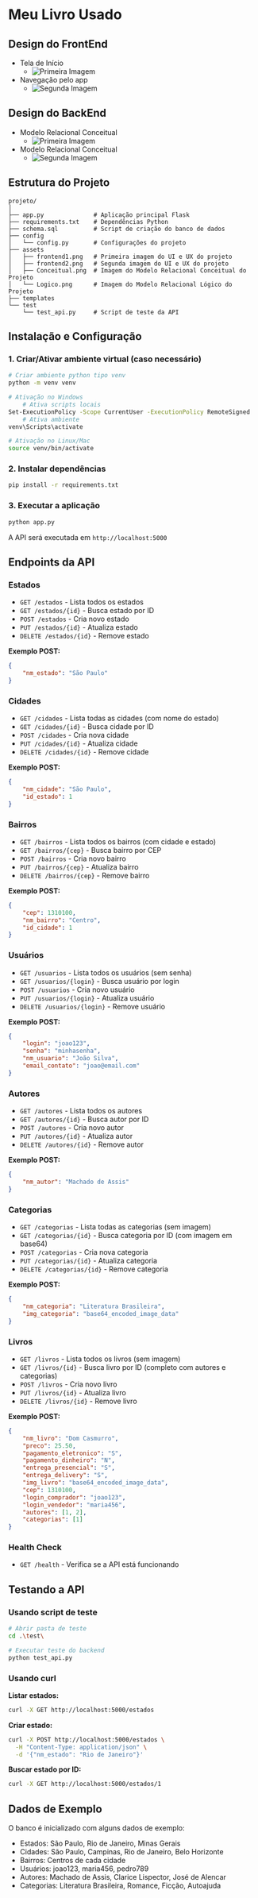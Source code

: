 # Meu Livro Usado

## Design do FrontEnd
- Tela de Início
    - ![Primeira Imagem](assets/frontend1.png)
- Navegação pelo app
    - ![Segunda Imagem](assets/frontend2.png)

## Design do BackEnd
- Modelo Relacional Conceitual
    - ![Primeira Imagem](assets/Conceitual.png)
- Modelo Relacional Conceitual
    - ![Segunda Imagem](assets/Logico.png)

## Estrutura do Projeto

```
projeto/
│
├── app.py              # Aplicação principal Flask
├── requirements.txt    # Dependências Python
├── schema.sql          # Script de criação do banco de dados
├── config
│   └── config.py       # Configurações do projeto
├── assets
│   ├── frontend1.png   # Primeira imagem do UI e UX do projeto
│   ├── frontend2.png   # Segunda imagem do UI e UX do projeto
│   ├── Conceitual.png  # Imagem do Modelo Relacional Conceitual do Projeto
│   └── Logico.png      # Imagem do Modelo Relacional Lógico do Projeto
├── templates
└── test
    └── test_api.py     # Script de teste da API
```

## Instalação e Configuração

### 1. Criar/Ativar ambiente virtual (caso necessário)

```bash
# Criar ambiente python tipo venv
python -m venv venv

# Ativação no Windows
    # Ativa scripts locais
Set-ExecutionPolicy -Scope CurrentUser -ExecutionPolicy RemoteSigned
    # Ativa ambiente
venv\Scripts\activate

# Ativação no Linux/Mac
source venv/bin/activate
```

### 2. Instalar dependências

```bash
pip install -r requirements.txt
```

### 3. Executar a aplicação

```bash
python app.py
```

A API será executada em `http://localhost:5000`

## Endpoints da API

### Estados
- `GET /estados` - Lista todos os estados
- `GET /estados/{id}` - Busca estado por ID
- `POST /estados` - Cria novo estado
- `PUT /estados/{id}` - Atualiza estado
- `DELETE /estados/{id}` - Remove estado

**Exemplo POST:**
```json
{
    "nm_estado": "São Paulo"
}
```

### Cidades
- `GET /cidades` - Lista todas as cidades (com nome do estado)
- `GET /cidades/{id}` - Busca cidade por ID
- `POST /cidades` - Cria nova cidade
- `PUT /cidades/{id}` - Atualiza cidade
- `DELETE /cidades/{id}` - Remove cidade

**Exemplo POST:**
```json
{
    "nm_cidade": "São Paulo",
    "id_estado": 1
}
```

### Bairros
- `GET /bairros` - Lista todos os bairros (com cidade e estado)
- `GET /bairros/{cep}` - Busca bairro por CEP
- `POST /bairros` - Cria novo bairro
- `PUT /bairros/{cep}` - Atualiza bairro
- `DELETE /bairros/{cep}` - Remove bairro

**Exemplo POST:**
```json
{
    "cep": 1310100,
    "nm_bairro": "Centro",
    "id_cidade": 1
}
```

### Usuários
- `GET /usuarios` - Lista todos os usuários (sem senha)
- `GET /usuarios/{login}` - Busca usuário por login
- `POST /usuarios` - Cria novo usuário
- `PUT /usuarios/{login}` - Atualiza usuário
- `DELETE /usuarios/{login}` - Remove usuário

**Exemplo POST:**
```json
{
    "login": "joao123",
    "senha": "minhasenha",
    "nm_usuario": "João Silva",
    "email_contato": "joao@email.com"
}
```

### Autores
- `GET /autores` - Lista todos os autores
- `GET /autores/{id}` - Busca autor por ID
- `POST /autores` - Cria novo autor
- `PUT /autores/{id}` - Atualiza autor
- `DELETE /autores/{id}` - Remove autor

**Exemplo POST:**
```json
{
    "nm_autor": "Machado de Assis"
}
```

### Categorias
- `GET /categorias` - Lista todas as categorias (sem imagem)
- `GET /categorias/{id}` - Busca categoria por ID (com imagem em base64)
- `POST /categorias` - Cria nova categoria
- `PUT /categorias/{id}` - Atualiza categoria
- `DELETE /categorias/{id}` - Remove categoria

**Exemplo POST:**
```json
{
    "nm_categoria": "Literatura Brasileira",
    "img_categoria": "base64_encoded_image_data"
}
```

### Livros
- `GET /livros` - Lista todos os livros (sem imagem)
- `GET /livros/{id}` - Busca livro por ID (completo com autores e categorias)
- `POST /livros` - Cria novo livro
- `PUT /livros/{id}` - Atualiza livro
- `DELETE /livros/{id}` - Remove livro

**Exemplo POST:**
```json
{
    "nm_livro": "Dom Casmurro",
    "preco": 25.50,
    "pagamento_eletronico": "S",
    "pagamento_dinheiro": "N",
    "entrega_presencial": "S",
    "entrega_delivery": "S",
    "img_livro": "base64_encoded_image_data",
    "cep": 1310100,
    "login_comprador": "joao123",
    "login_vendedor": "maria456",
    "autores": [1, 2],
    "categorias": [1]
}
```

### Health Check
- `GET /health` - Verifica se a API está funcionando

## Testando a API

### Usando script de teste
```bash
# Abrir pasta de teste
cd .\test\

# Executar teste do backend
python test_api.py
```

### Usando curl

**Listar estados:**
```bash
curl -X GET http://localhost:5000/estados
```

**Criar estado:**
```bash
curl -X POST http://localhost:5000/estados \
  -H "Content-Type: application/json" \
  -d '{"nm_estado": "Rio de Janeiro"}'
```

**Buscar estado por ID:**
```bash
curl -X GET http://localhost:5000/estados/1
```

## Dados de Exemplo

O banco é inicializado com alguns dados de exemplo:
- Estados: São Paulo, Rio de Janeiro, Minas Gerais
- Cidades: São Paulo, Campinas, Rio de Janeiro, Belo Horizonte
- Bairros: Centros de cada cidade
- Usuários: joao123, maria456, pedro789
- Autores: Machado de Assis, Clarice Lispector, José de Alencar
- Categorias: Literatura Brasileira, Romance, Ficção, Autoajuda
